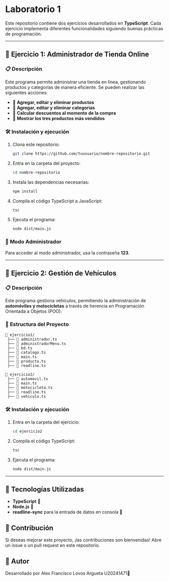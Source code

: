 # Laboratorio 1

Este repositorio contiene dos ejercicios desarrollados en **TypeScript**. Cada ejercicio implementa diferentes funcionalidades siguiendo buenas prácticas de programación.

---

## 📌 **Ejercicio 1: Administrador de Tienda Online**

### 📋 **Descripción**

Este programa permite administrar una tienda en línea, gestionando productos y categorías de manera eficiente. Se pueden realizar las siguientes acciones:

- 📌 **Agregar, editar y eliminar productos**
- 📌 **Agregar, editar y eliminar categorías**
- 📌 **Calcular descuentos al momento de la compra**
- 📌 **Mostrar los tres productos más vendidos**

### 🛠️ **Instalación y ejecución**

1. Clona este repositorio:
   ```sh
   git clone https://github.com/tuusuario/nombre-repositorio.git
   ```
2. Entra en la carpeta del proyecto:
   ```sh
   cd nombre-repositorio
   ```
3. Instala las dependencias necesarias:
   ```sh
   npm install
   ```
4. Compila el código TypeScript a JavaScript:
   ```sh
   tsc
   ```
5. Ejecuta el programa:
   ```sh
   node dist/main.js
   ```

### 🔑 **Modo Administrador**

Para acceder al modo administrador, usa la contraseña **123**.

---

## 📌 **Ejercicio 2: Gestión de Vehículos**

### 📋 **Descripción**

Este programa gestiona vehículos, permitiendo la administración de **automóviles y motocicletas** a través de herencia en Programación Orientada a Objetos (POO).

### 📂 **Estructura del Proyecto**

```
📁 ejercicio1/
 ├── 📄 administrador.ts
 ├── 📄 administradorMenu.ts
 ├── 📄 bd.ts
 ├── 📄 catalogo.ts
 ├── 📄 main.ts
 ├── 📄 producto.ts
 ├── 📄 readline.ts

📁 ejercicio2/
 ├── 📄 automovil.ts
 ├── 📄 main.ts
 ├── 📄 motocicleta.ts
 ├── 📄 readline.ts
 ├── 📄 vehiculo.ts
```

### 🛠️ **Instalación y ejecución**

1. Entra en la carpeta del ejercicio:
   ```sh
   cd ejercicio2
   ```
2. Compila el código TypeScript:
   ```sh
   tsc
   ```
3. Ejecuta el programa:
   ```sh
   node dist/main.js
   ```

---

## 📌 **Tecnologías Utilizadas**

- **TypeScript** 📌
- **Node.js** 📌
- **readline-sync** para la entrada de datos en consola 📌

## 📌 **Contribución**

Si deseas mejorar este proyecto, ¡las contribuciones son bienvenidas! Abre un issue o un pull request en este repositorio.

## 📌 **Autor**

Desarrollado por Alex Francisco Lovos Argueta U20241471🚀

